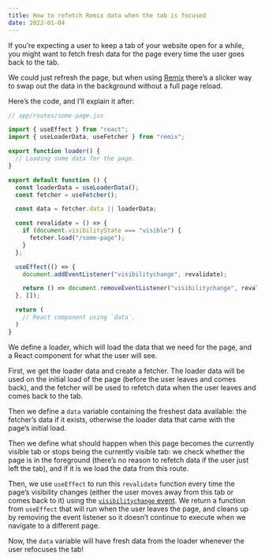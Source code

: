 ```yaml
---
title: How to refetch Remix data when the tab is focused
date: 2022-01-04
---
```


If you’re expecting a user to keep a tab of your website open for a while, you might want to fetch fresh data for the page every time the user goes back to the tab.

We could just refresh the page, but when using [Remix](https://remix.run) there’s a slicker way to swap out the data in the background without a full page reload.

Here’s the code, and I’ll explain it after:

```javascript
// app/routes/some-page.jsx

import { useEffect } from "react";
import { useLoaderData, useFetcher } from "remix";

export function loader() {
  // Loading some data for the page.
}

export default function () {
  const loaderData = useLoaderData();
  const fetcher = useFetcher();

  const data = fetcher.data || loaderData;

  const revalidate = () => {
    if (document.visibilityState === "visible") {
      fetcher.load("/some-page");
    }
  };

  useEffect(() => {
    document.addEventListener("visibilitychange", revalidate);

    return () => document.removeEventListener("visibilitychange", revalidate);
  }, []);

  return (
    // React component using `data`.
  )
}
```

We define a loader, which will load the data that we need for the page, and a React component for what the user will see.

First, we get the loader data and create a fetcher. The loader data will be used on the initial load of the page (before the user leaves and comes back), and the fetcher will be used to refetch data when the user leaves and comes back to the tab.

Then we define a `data` variable containing the freshest data available: the fetcher’s data if it exists, otherwise the loader data that came with the page’s initial load.

Then we define what should happen when this page becomes the currently visible tab or stops being the currently visible tab: we check whether the page is in the foreground (there’s no reason to refetch data if the user just left the tab), and if it is we load the data from this route.

Then, we use `useEffect` to run this `revalidate` function every time the page’s visibility changes (either the user moves away from this tab or comes back to it) using the [`visibilitychange` event](https://developer.mozilla.org/en-US/docs/Web/API/Document/visibilitychange_event). We return a function from `useEffect` that will run when the user leaves the page, and cleans up by removing the event listener so it doesn’t continue to execute when we navigate to a different page.

Now, the `data` variable will have fresh data from the loader whenever the user refocuses the tab!
